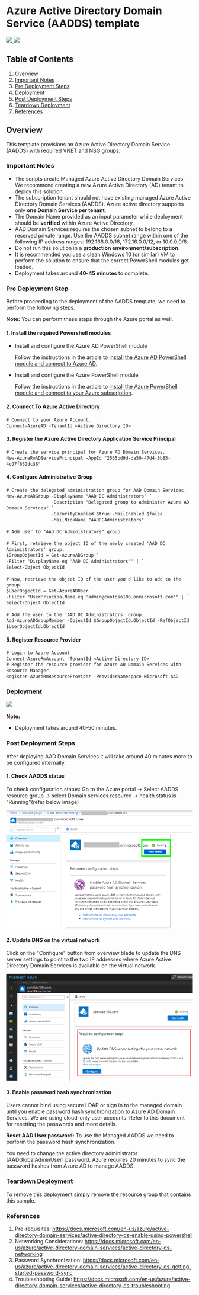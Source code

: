 # Azure Active Directory Domain Service (AADDS) template

<a href="https://portal.azure.com/#create/Microsoft.Template/uri/https%3A%2F%2Fraw.githubusercontent.com%2FAzure%2Fazure-quickstart-templates%2Fmaster%2F101-AAD-DomainServices%2Fazuredeploy.json" target="_blank">
    <img src="http://azuredeploy.net/deploybutton.png"/> 
</a>

<a href="http://armviz.io/#/?load=https%3A%2F%2Fraw.githubusercontent.com%2FAzure%2Fazure-quickstart-templates%2Fmaster%2F101-AAD-DomainServices%2Fazuredeploy.json" target="_blank">
    <img src="http://armviz.io/visualizebutton.png"/> 
</a>

## Table of Contents

1. [Overview](#overview)
2. [Important Notes](#importantnotes)
3. [Pre Deployment Steps](#predeployment)
4. [Deployment](#deployment)
5. [Post Deployment Steps](#postdeployment)
6. [Teardown Deployment](#teardown)
7. [References](#references)

<a name="overview"></a>

## Overview
This template provisions an Azure Active Directory Domain Service (AADDS) with required VNET and NSG groups.

<a name="importantnotes"></a>

### Important Notes

* The scripts create Managed Azure Active Directory Domain Services. We recommend creating a new Azure Active Directory (AD) tenant to deploy this solution.
* The subscription tenant should not have existing managed Azure Active Directory Domain Services (AADDS). Azure active directory supports only **one Domain Service per tenant**.
* The Domain Name provided as an input parameter while deployment should be **verified** within Azure Active Directory.
* AAD Domain Services requires the chosen subnet to belong to a reserved private range. Use the AADDS subnet range within one of the following IP address ranges: 192.168.0.0/16, 172.16.0.0/12, or 10.0.0.0/8.
* Do not run this solution in a **production environment/subscription**.
* It is recommended you use a clean Windows 10 (or similar) VM to perform the solution to ensure that the correct PowerShell modules get loaded.
* Deployment takes around **40-45 minutes** to complete.

<a name="predeployment"></a>

### Pre Deployment Step

Before proceeding to the deployment of the AADDS template, we need to perform the following steps.

**Note:** You can perform these steps through the Azure portal as well.

#### 1. Install the required Powershell modules

* Install and configure the Azure AD PowerShell module

    Follow the instructions in the article to [install the Azure AD PowerShell module and connect to Azure AD](https://docs.microsoft.com/powershell/azure/active-directory/install-adv2?toc=%2fazure%2factive-directory-domain-services%2ftoc.json).

* Install and configure the Azure PowerShell module

    Follow the instructions in the article to [install the Azure PowerShell module and connect to your Azure subscription](https://docs.microsoft.com/powershell/azure/install-azurerm-ps?toc=%2fazure%2factive-directory-domain-services%2ftoc.json).

#### 2. Connect To Azure Active Directory

    # Connect to your Azure Account.
    Connect-AzureAD -TenantId <Active Directory ID>

#### 3. Register the Azure Active Directory Application Service Principal

    # Create the service principal for Azure AD Domain Services.
    New-AzureRmADServicePrincipal -AppId "2565bd9d-da50-47d4-8b85-4c97f669dc36"

#### 4. Configure Administrative Group

    # Create the delegated administration group for AAD Domain Services.
    New-AzureADGroup -DisplayName "AAD DC Administrators" `
                     -Description "Delegated group to administer Azure AD Domain Services" `
                     -SecurityEnabled $true -MailEnabled $false `
                     -MailNickName "AADDCAdministrators"

    # Add user to "AAD DC Administrators" group

    # First, retrieve the object ID of the newly created 'AAD DC Administrators' group.
    $GroupObjectId = Get-AzureADGroup `
    -Filter "DisplayName eq 'AAD DC Administrators'" | `
    Select-Object ObjectId

    # Now, retrieve the object ID of the user you'd like to add to the group.
    $UserObjectId = Get-AzureADUser `
    -Filter "UserPrincipalName eq 'admin@contoso100.onmicrosoft.com'" | `
    Select-Object ObjectId

    # Add the user to the 'AAD DC Administrators' group.
    Add-AzureADGroupMember -ObjectId $GroupObjectId.ObjectId -RefObjectId $UserObjectId.ObjectId

#### 5. Register Resource Provider

    # Login to Azure Account
    Connect-AzureRmAccount -TenantId <Active Directory ID>
    # Register the resource provider for Azure AD Domain Services with Resource Manager.
    Register-AzureRmResourceProvider -ProviderNamespace Microsoft.AAD


<a name="deployment"></a>

### Deployment

<a href="https://portal.azure.com/#create/Microsoft.Template/uri/https%3A%2F%2Fraw.githubusercontent.com%2FAzure%2Fazure-quickstart-templates%2Fmaster%2F101-AAD-DomainServices%2Fazuredeploy.json" target="_blank">
    <img src="http://azuredeploy.net/deploybutton.png"/> 
</a>

<p></p>

**Note:** 
* Deployment takes around 40-50 minutes.

<a name="postdeployment"></a>

### Post Deployment Steps

After deploying AAD Domain Services it will take around 40 minutes more to be configured internally.

#### 1. Check AADDS status
To check configuration status:
Go to the Azure portal -> Select AADDS resource group -> select Domain services resource -> health status is "Running"(refer below image)


![](images/aaddsstatus.png)

#### 2. Update DNS on the virtual network

Click on the "Configure" button from overview blade to update the DNS server settings to point to the two IP addresses where Azure Active Directory Domain Services is available on the virtual network.


![](images/dnsupdate.png)

#### 3. Enable password hash synchronization

Users cannot bind using secure LDAP or sign in to the managed domain until you enable password hash synchronization to Azure AD Domain Services. We are using cloud-only user accounts. Refer to this document for resetting the passwords and more details.

**Reset AAD User password:** To use the Managed AADDS we need to perform the password hash synchronization.

You need to change the active directory administrator [AADGlobalAdminUser] password. Azure requires 20 minutes to sync the password hashes from Azure AD to manage AADDS.

<a name="teardown"></a>

### Teardown Deployment
To remove this deployment simply remove the resource group that contains this sample. 
    
<a name="references"></a>

### References
1. Pre-requisites: https://docs.microsoft.com/en-us/azure/active-directory-domain-services/active-directory-ds-enable-using-powershell
2. Networking Considerations: https://docs.microsoft.com/en-us/azure/active-directory-domain-services/active-directory-ds-networking
3. Password Synchronization: https://docs.microsoft.com/en-us/azure/active-directory-domain-services/active-directory-ds-getting-started-password-sync
4. Troubleshooting Guide: https://docs.microsoft.com/en-us/azure/active-directory-domain-services/active-directory-ds-troubleshooting
